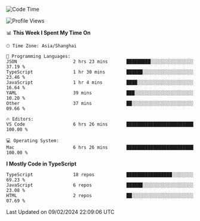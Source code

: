 <!--START_SECTION:waka-->
![Code Time](http://img.shields.io/badge/Code%20Time-5%2C784%20hrs%2016%20mins-blue)

![Profile Views](http://img.shields.io/badge/Profile%20Views-0-blue)

📊 **This Week I Spent My Time On** 

```text
🕑︎ Time Zone: Asia/Shanghai

💬 Programming Languages: 
JSON                     2 hrs 23 mins       █████████░░░░░░░░░░░░░░░░   37.19 % 
TypeScript               1 hr 30 mins        ██████░░░░░░░░░░░░░░░░░░░   23.46 % 
JavaScript               1 hr 4 mins         ████░░░░░░░░░░░░░░░░░░░░░   16.64 % 
YAML                     39 mins             ███░░░░░░░░░░░░░░░░░░░░░░   10.20 % 
Other                    37 mins             ██░░░░░░░░░░░░░░░░░░░░░░░   09.66 % 

🔥 Editors: 
VS Code                  6 hrs 26 mins       █████████████████████████   100.00 % 

💻 Operating System: 
Mac                      6 hrs 26 mins       █████████████████████████   100.00 % 
```

**I Mostly Code in TypeScript** 

```text
TypeScript               18 repos            █████████████████░░░░░░░░   69.23 % 
JavaScript               6 repos             ██████░░░░░░░░░░░░░░░░░░░   23.08 % 
HTML                     2 repos             ██░░░░░░░░░░░░░░░░░░░░░░░   07.69 % 
```




 Last Updated on 09/02/2024 22:09:06 UTC
<!--END_SECTION:waka-->
